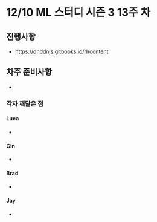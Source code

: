# 12/10 ML 스터디 시즌 3 13주 차

## 진행사항
* https://dnddnjs.gitbooks.io/rl/content

## 차주 준비사항
* 

### 각자 깨달은 점

#### Luca
*

#### Gin
*

#### Brad
*

#### Jay
* 
